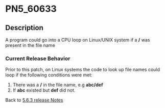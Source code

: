 # PN5_60633

<PageHeader />

## Description

A program could go into a CPU loop on Linux/UNIX system if a **/** was present in the file name

### Current Release Behavior

Prior to this patch, on Linux systems the code to look up file names could loop if the following conditions were met:

1. There was a **/** in the file name, e.g **abc/def**
2. If **abc** existed but **def** did not.

Back to [5.6.3 release Notes](./../README.md)

<PageFooter />
